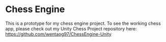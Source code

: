 # Chess Engine
This is a prototype for my chess engine project. To see the working chess app, please check out my Unity Chess Project repository here: https://github.com/wentaog97/ChessEngine-Unity